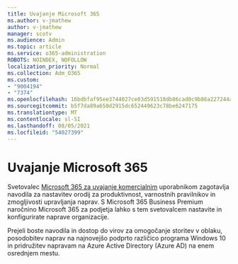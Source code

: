 ```yaml
---
title: Uvajanje Microsoft 365
ms.author: v-jmathew
author: v-jmathew
manager: scotv
ms.audience: Admin
ms.topic: article
ms.service: o365-administration
ROBOTS: NOINDEX, NOFOLLOW
localization_priority: Normal
ms.collection: Adm_O365
ms.custom:
- "9004194"
- "7374"
ms.openlocfilehash: 16bdbfaf95ee3744027ce03d591518db86cad0c9b86a227244a908245501eb6d
ms.sourcegitcommit: b5f7da89a650d2915dc652449623c78be6247175
ms.translationtype: MT
ms.contentlocale: sl-SI
ms.lasthandoff: 08/05/2021
ms.locfileid: "54027399"
---
```

# <a name="deploy-microsoft-365"></a>Uvajanje Microsoft 365

Svetovalec [Microsoft 365 za uvajanje komercialnim](https://go.microsoft.com/fwlink/?linkid=2072646) uporabnikom zagotavlja navodila za nastavitev orodij za produktivnost, varnostnih pravilnikov in zmogljivosti upravljanja naprav. S Microsoft 365 Business Premium naročnino Microsoft 365 za podjetja lahko s tem svetovalcem nastavite in konfigurirate naprave organizacije.

Prejeli boste navodila in dostop do virov za omogočanje storitev v oblaku, posodobitev naprav na najnovejšo podprto različico programa Windows 10 in pridružitev napravam na Azure Active Directory (Azure AD) na enem osrednjem mestu.
